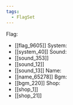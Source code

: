 ```yaml
---
tags:
  - FlagSet
---
```

Flag:
- [[flag_9605]]
System:
- [[system_40]]
Sound:
- [[sound_353]]
- [[sound_12]]
- [[sound_13]]
Name:
- [[name_65278]]
Bgm:
- [[bgm_220]]
Shop:
- [[shop_1]]
- [[shop_21]]
